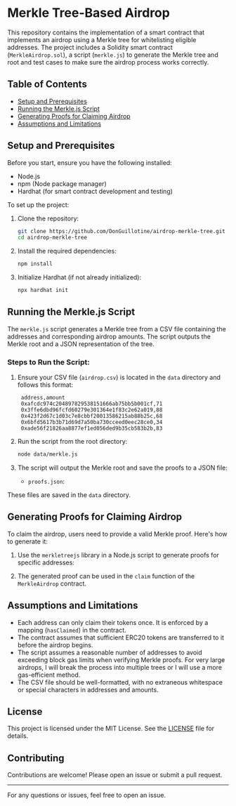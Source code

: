 # Merkle Tree-Based Airdrop

This repository contains the implementation of a smart contract that implements an airdrop using a Merkle tree for whitelisting eligible addresses. The project includes a Solidity smart contract (`MerkleAirdrop.sol`), a script (`merkle.js`) to generate the Merkle tree and root and test cases to make sure the airdrop process works correctly.

## Table of Contents

- [Setup and Prerequisites](#setup-and-prerequisites)
- [Running the Merkle.js Script](#running-the-merklejs-script)
- [Generating Proofs for Claiming Airdrop](#generating-proofs-for-claiming-airdrop)
- [Assumptions and Limitations](#assumptions-and-limitations)

## Setup and Prerequisites

Before you start, ensure you have the following installed:

- Node.js
- npm (Node package manager)
- Hardhat (for smart contract development and testing)

To set up the project:

1. Clone the repository:
   ```bash
   git clone https://github.com/DonGuillotine/airdrop-merkle-tree.git
   cd airdrop-merkle-tree
   ```

2. Install the required dependencies:
   ```bash
   npm install
   ```

3. Initialize Hardhat (if not already initialized):
   ```bash
   npx hardhat init
   ```

## Running the Merkle.js Script

The `merkle.js` script generates a Merkle tree from a CSV file containing the addresses and corresponding airdrop amounts. The script outputs the Merkle root and a JSON representation of the tree.

### Steps to Run the Script:

1. Ensure your CSV file (`airdrop.csv`) is located in the `data` directory and follows this format:

   ```csv
    address,amount
    0xafcdc974c204897829538151666ab75bb5b001cf,71
    0x3ffe6dbd96fcfd60279e301364e1f83c2e62a019,88
    0x423f2d67c1d03c7e8cbbf20013586215ab88b25c,68
    0x6bfd5617b3b71d69d7a50ba730cceed0eec28ce0,34
    0xade56f21826aa8877ef1ed056ded9b35cb583b2b,83
   ```

2. Run the script from the root directory:
   ```bash
   node data/merkle.js
   ```

3. The script will output the Merkle root and save the proofs to a JSON file:
   - `proofs.json`: 

These files are saved in the `data` directory.

## Generating Proofs for Claiming Airdrop

To claim the airdrop, users need to provide a valid Merkle proof. Here's how to generate it:

1. Use the `merkletreejs` library in a Node.js script to generate proofs for specific addresses:

2. The generated proof can be used in the `claim` function of the `MerkleAirdrop` contract.

## Assumptions and Limitations

- Each address can only claim their tokens once. It is enforced by a mapping (`hasClaimed`) in the contract.
- The contract assumes that sufficient ERC20 tokens are transferred to it before the airdrop begins.
- The script assumes a reasonable number of addresses to avoid exceeding block gas limits when verifying Merkle proofs. For very large airdrops, I will break the process into multiple trees or I will use a more gas-efficient method.
- The CSV file should be well-formatted, with no extraneous whitespace or special characters in addresses and amounts.

## License

This project is licensed under the MIT License. See the [LICENSE](LICENSE) file for details.

## Contributing

Contributions are welcome! Please open an issue or submit a pull request.

---

For any questions or issues, feel free to open an issue.
